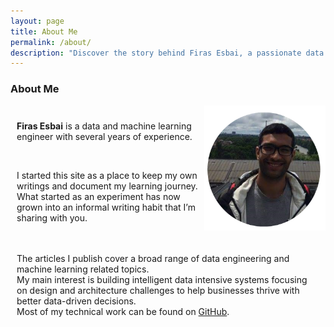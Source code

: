 ```yaml
---
layout: page
title: About Me
permalink: /about/
description: "Discover the story behind Firas Esbai, a passionate data and machine learning engineer."
---
```


<style>
   .flex-container{
      display: flex
   }
   .row-one{
      width: 300px;
      flex: 1 auto;
      padding: 10px;
   }
   .centre-container{
      padding: 10px;
   }
   .success-message {
      background-color: #4CAF50;
      color: white;
      padding: 10px;
      border-radius: 5px;
      display: flex;
      justify-content: space-between;
      align-items: center;
      width: 300px;
      margin-top: 20px;
  }
  .close-button {
      cursor: pointer;
  }
   form {
      width: 300px; 
      margin: 0; 
      margin-bottom: 20px;
   }
   label {
      display: block; 
      margin-bottom: 5px; 
   }
   input[type="text"],
   input[type="email"],
   textarea {
      width: 100%; 
      padding: 10px; 
      margin-bottom: 10px;
   }
   input[type="submit"] {
      background-color: #007bff; 
      color: white;
      padding: 10px 15px;
      border: none;
      cursor: pointer;
}
</style>

### About Me ###

<div class="flex-container">
   <div class="row-one">
      <p> 
         <b>Firas Esbai</b> is a data and machine learning engineer with several years of experience.
      </p>
	  <br/>
      <p>
         I started this site as a place to keep my own writings and document my learning journey. <br/>
         What started as an experiment has now grown into an informal writing habit that I’m sharing with you. 
      </p>
   </div>
   <div class="row-two"> 
      <img alt="profile-picture" style="float:right;" src="/assets/images/0_profile.png" height="200" width="200">
   </div>
</div>
<div class="centre-container">
   <p>
      The articles I publish cover a broad range of data engineering and machine learning related topics. <br/>
      My main interest is building intelligent data intensive systems focusing on design and architecture challenges to help businesses thrive with better data-driven decisions. <br/>
	  Most of my technical work can be found on <a href="https://github.com/firasesbai">GitHub</a>.
   </p>
</div>
